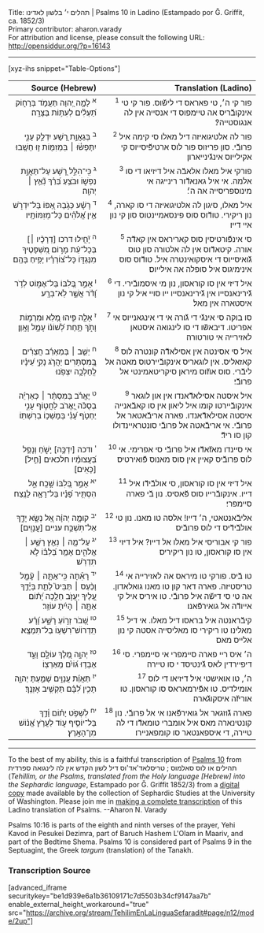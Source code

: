 <html>
<head></head>
<body>
Title: תהלים י׳ בלשון לאדינו | Psalms 10 in Ladino (Estampado por Ǧ. Griffit, ca. 1852/3)<br />
Primary contributor: aharon.varady<br />
For attribution and license, please consult the following URL: <a href="http://opensiddur.org/?p=16143">http://opensiddur.org/?p=16143</a>
<p />
<hr />

[xyz-ihs snippet="Table-Options"]<table style="margin-left: auto; margin-right: auto;" class="draggable">
<thead><tr><th id="x" style="text-align: right;">Source (Hebrew)</th><th style="text-align: right;">Translation (Ladino)</th></tr></thead>
<tbody>
<tr><td style="vertical-align:top;">
<div class="liturgy" lang="he" style="text-align: right;">
<sup>א</sup>&nbsp;לָמָ֣ה יְ֭הוָה 
תַּעֲמֹ֣ד בְּרָח֑וֹק 
תַּ֝עְלִ֗ים לְעִתּ֥וֹת בַּצָּרָֽה׃
</span></div></td>

<td style="vertical-align:top;">
<div class="ladino" lang="lad" style="text-align: right;">
<sup>1</sup>&nbsp;פור קי ה׳, 
טי פאראס די לישﬞוס. 
פור קי טי אינקובﬞריס אה טיימפוס די אנסייה אין לה אנגוסטייה?׃
</span></div></td></tr>


<tr><td style="vertical-align:top;">
<div class="liturgy" lang="he" style="text-align: right;">
<sup>ב</sup>&nbsp;בְּגַאֲוַ֣ת רָ֭שָׁע יִדְלַ֣ק עָנִ֑י 
יִתָּפְשׂ֓וּ ׀ בִּמְזִמּ֖וֹת ז֣וּ חָשָֽׁבוּ׃
</span></div></td>

<td style="vertical-align:top;">
<div class="ladino" lang="lad" style="text-align: right;">
<sup>2</sup>&nbsp;פור לה אלטיגואיזה דיל מאלו סי קימה איל פרובﬞי. 
סון פריזוס פור לוס ארטיפﬞיסייוס קי אקילייוס אינגﬞינייארון׃
</span></div></td></tr>


<tr><td style="vertical-align:top;">
<div class="liturgy" lang="he" style="text-align: right;">
<sup>ג</sup>&nbsp;כִּֽי־הִלֵּ֣ל רָ֭שָׁע עַל־תַּאֲוַ֣ת נַפְשׁ֑וֹ 
וּבֹצֵ֥עַ בֵּ֝רֵ֗ךְ נִ֘אֵ֥ץ ׀ יְהוָֽה׃
</span></div></td>

<td style="vertical-align:top;">
<div class="ladino" lang="lad" style="text-align: right;">
<sup>3</sup>&nbsp;פורקי איל מאלו אלאבﬞה איל דיזיאו די סו אלמה. 
אי איל גאנאדﬞור רינייגה אי מינוספריסייה אה ה׳׃
</span></div></td></tr>


<tr><td style="vertical-align:top;">
<div class="liturgy" lang="he" style="text-align: right;">
<sup>ד</sup>&nbsp;רָשָׁ֗ע כְּגֹ֣בַהּ אַ֭פּוֹ 
בַּל־יִדְרֹ֑שׁ 
אֵ֥ין אֱ֝לֹהִ֗ים כָּל־מְזִמּוֹתָֽיו׃
</span></div></td>

<td style="vertical-align:top;">
<div class="ladino" lang="lad" style="text-align: right;">
<sup>4</sup>&nbsp;איל מאלו, סיגון לה אלטיגואיזה די סו קארה, 
נון ריקירי. 
טודﬞוס סוס פינסאמיינטוס סון קי נון איי דייו׃
</span></div></td></tr>


<tr><td style="vertical-align:top;">
<div class="liturgy" lang="he" style="text-align: right;">
<sup>ה</sup>&nbsp;יָ֘חִ֤ילוּ דרכו [דְרָכָ֨יו ׀] 
בְּכָל־עֵ֗ת מָר֣וֹם מִ֭שְׁפָּטֶיךָ מִנֶּגְדּ֑וֹ 
כָּל־צ֝וֹרְרָ֗יו יָפִ֥יחַ בָּהֶֽם׃
</span></div></td>

<td style="vertical-align:top;">
<div class="ladino" lang="lad" style="text-align: right;">
<sup>5</sup>&nbsp;סי אינפﬞורטיסין סוס קאריראס אין קאדﬞה אורה. 
קיטאדﬞוס אין לה אלטורה סון טוס גﬞואיסייוס די איסקואינטרה איל. 
טודﬞוס סוס אינימיגוס איל סופלה אה אילייוס׃
</span></div></td></tr>


<tr><td style="vertical-align:top;">
<div class="liturgy" lang="he" style="text-align: right;">
<sup>ו</sup>&nbsp;אָמַ֣ר בְּ֭לִבּוֹ בַּל־אֶמּ֑וֹט 
לְדֹ֥ר וָ֝דֹ֗ר אֲשֶׁ֣ר לֹֽא־בְרָֽע׃
</span></div></td>

<td style="vertical-align:top;">
<div class="ladino" lang="lad" style="text-align: right;">
<sup>6</sup>&nbsp;איל דיזי אין סו קוראסון, נון מי איסמובﬞירי. 
די גﬞירינאנסייו אין גﬞירינאנסייו ייו סויי איל קי נון איסטארה אין מאל׃
</span></div></td></tr>


<tr><td style="vertical-align:top;">
<div class="liturgy" lang="he" style="text-align: right;">
<sup>ז</sup>&nbsp;אָלָ֤ה פִּ֣יהוּ מָ֭לֵא וּמִרְמ֣וֹת 
וָתֹ֑ךְ תַּ֥חַת לְ֝שׁוֹנ֗וֹ עָמָ֥ל וָאָֽוֶן׃
</span></div></td>

<td style="vertical-align:top;">
<div class="ladino" lang="lad" style="text-align: right;">
<sup>7</sup>&nbsp;סו בוקה סי אינגﬞי די גﬞורה אי די אינגאנייוס אי אפריטו. 
דיבאשﬞו די סו לינגואה איסטאן לאזירייה אי טורטורה׃
</span></div></td></tr>


<tr><td style="vertical-align:top;">
<div class="liturgy" lang="he" style="text-align: right;">
<sup>ח</sup>&nbsp;יֵשֵׁ֤ב ׀ בְּמַאְרַ֬ב חֲצֵרִ֗ים 
בַּֽ֭מִּסְתָּרִים יַהֲרֹ֣ג נָקִ֑י 
עֵ֝ינָ֗יו לְֽחֵלְכָ֥ה יִצְפֹּֽנוּ׃
</span></div></td>

<td style="vertical-align:top;">
<div class="ladino" lang="lad" style="text-align: right;">
<sup>8</sup>&nbsp;איל סי אסינטה אין אסילאדﬞה קונטרה לוס קאזאליס. 
אין לוגאריס אינקובﬞיירטוס מאטה אל ליבﬞרי. 
סוס אוזﬞוס מיראן סיקריטאמינטי אל פרובﬞי׃
</span></div></td></tr>


<tr><td style="vertical-align:top;">
<div class="liturgy" lang="he" style="text-align: right;">
<sup>ט</sup>&nbsp;יֶאֱרֹ֬ב בַּמִּסְתָּ֨ר ׀ כְּאַרְיֵ֬ה בְסֻכֹּ֗ה 
יֶ֭אֱרֹב לַחֲט֣וֹף עָנִ֑י 
יַחְטֹ֥ף עָ֝נִ֗י בְּמָשְׁכ֥וֹ בְרִשְׁתּֽוֹ׃
</span></div></td>

<td style="vertical-align:top;">
<div class="ladino" lang="lad" style="text-align: right;">
<sup>9</sup>&nbsp;איל איסטה אסילאדﬞאנדו אין און לוגאר אינקובﬞיירטו קומו איל ליאון אין סו קאבﬞאנייה איסטה אסילאדﬞאנדו. 
פארה אריבﬞאטאר אל פרובﬞי. 
אי אריבﬞאטה אל פרובﬞי סונטראיינדולו קון סו רידﬞ׃
</span></div></td></tr>


<tr><td style="vertical-align:top;">
<div class="liturgy" lang="he" style="text-align: right;">
<sup>י</sup>&nbsp;ודכה [יִדְכֶּ֥ה] יָשֹׁ֑חַ 
וְנָפַ֥ל בַּ֝עֲצוּמָ֗יו חלכאים [חֵ֣יל] [כָּאִֽים׃]
</span></div></td>

<td style="vertical-align:top;">
<div class="ladino" lang="lad" style="text-align: right;">
<sup>10</sup>&nbsp;אי סיינדו מאזﬞאדﬞו איל פרובﬞי סי אפרימי. 
אי לוס פרובﬞיס קאיין אין סוס מאנוס פﬞואירטיס׃
</span></div></td></tr>


<tr><td style="vertical-align:top;">
<div class="liturgy" lang="he" style="text-align: right;">
<sup>יא</sup>&nbsp;אָמַ֣ר בְּ֭לִבּוֹ 
שָׁ֣כַֽח אֵ֑ל 
הִסְתִּ֥יר פָּ֝נָ֗יו 
בַּל־רָאָ֥ה לָנֶֽצַח׃
</span></div></td>

<td style="vertical-align:top;">
<div class="ladino" lang="lad" style="text-align: right;">
<sup>11</sup>&nbsp;איל דיזי אין סו קוראסון, 
סי אולבﬞידﬞו איל דייו. 
אינקובﬞרייו סוס פﬞאסיס. 
נון בﬞי פארה סיימפרי׃
</span></div></td></tr>


<tr><td style="vertical-align:top;">
<div class="liturgy" lang="he" style="text-align: right;">
<sup>יב</sup>&nbsp;קוּמָ֤ה יְהוָ֗ה אֵ֭ל 
נְשָׂ֣א יָדֶ֑ךָ 
אַל־תִּשְׁכַּ֥ח עניים [עֲנָוִֽים׃]
</span></div></td>

<td style="vertical-align:top;">
<div class="ladino" lang="lad" style="text-align: right;">
<sup>12</sup>&nbsp;אליבﬞאנטאטי, ה׳ דייו! 
אלסה טו מאנו. 
נון טי אולבﬞידﬞיס די לוס פרובﬞיס׃
</span></div></td></tr>


<tr><td style="vertical-align:top;">
<div class="liturgy" lang="he" style="text-align: right;">
<sup>יג</sup>&nbsp;עַל־מֶ֤ה ׀ נִאֵ֖ץ רָשָׁ֥ע ׀ אֱלֹהִ֑ים 
אָמַ֥ר בְּ֝לִבּ֗וֹ 
לֹ֣א תִּדְרֹֽשׁ׃
</span></div></td>

<td style="vertical-align:top;">
<div class="ladino" lang="lad" style="text-align: right;">
<sup>13</sup>&nbsp;פור קי אבוריסי איל מאלו אל דייו? 
איל דיזי אין סו קוראסון, 
טו נון ריקיריס׃
</span></div></td></tr>


<tr><td style="vertical-align:top;">
<div class="liturgy" lang="he" style="text-align: right;">
<sup>יד</sup>&nbsp;רָאִ֡תָה 
כִּֽי־אַתָּ֤ה ׀ עָ֘מָ֤ל וָכַ֨עַס ׀ תַּבִּיט֮ 
לָתֵ֪ת בְּיָ֫דֶ֥ךָ עָ֭לֶיךָ 
יַעֲזֹ֣ב חֵלֶ֑כָה 
יָ֝ת֗וֹם אַתָּ֤ה ׀ הָיִ֬יתָ עוֹזֵֽר׃
</span></div></td>

<td style="vertical-align:top;">
<div class="ladino" lang="lad" style="text-align: right;">
<sup>14</sup>&nbsp;טו בﬞיס. 
פורקי טו מיראס אה לאזירייה אי טריסטיזה. 
פארה דאר קון טו מאנו גואלאדון. 
אה טי סי דישﬞה איל פרובﬞי. 
טו איריס איל קי אייודﬞה אל גואירפﬞאנו׃
</span></div></td></tr>


<tr><td style="vertical-align:top;">
<div class="liturgy" lang="he" style="text-align: right;">
<sup>טו</sup>&nbsp;שְׁ֭בֹר זְר֣וֹעַ רָשָׁ֑ע 
וָ֝רָ֗ע תִּֽדְרוֹשׁ־רִשְׁע֥וֹ בַל־תִּמְצָֽא׃
</span></div></td>

<td style="vertical-align:top;">
<div class="ladino" lang="lad" style="text-align: right;">
<sup>15</sup>&nbsp;קיבﬞראנטה איל בראסו דיל מאלו. 
אי דיל מאלינו טו ריקירי סו מאליסייה אסטה קי נון אלייס מאס׃
</span></div></td></tr>


<tr><td style="vertical-align:top;">
<div class="liturgy" lang="he" style="text-align: right;">
<sup>טז</sup>&nbsp;יְהוָ֣ה מֶ֭לֶךְ עוֹלָ֣ם וָעֶ֑ד 
אָבְד֥וּ ג֝וֹיִ֗ם מֵֽאַרְצֽוֹ׃
</span></div></td>

<td style="vertical-align:top;">
<div class="ladino" lang="lad" style="text-align: right;">
<sup>16</sup>&nbsp;ה׳ איס ריי פארה סיימפרי אי סיימפרי. 
סי דיפיירדין לאס גﬞינטיסד י סו טיירה׃
</span></div></td></tr>


<tr><td style="vertical-align:top;">
<div class="liturgy" lang="he" style="text-align: right;">
<sup>יז</sup>&nbsp;תַּאֲוַ֬ת עֲנָוִ֣ים שָׁמַ֣עְתָּ יְהוָ֑ה 
תָּכִ֥ין לִ֝בָּ֗ם 
תַּקְשִׁ֥יב אָזְנֶֽךָ׃
</span></div></td>

<td style="vertical-align:top;">
<div class="ladino" lang="lad" style="text-align: right;">
<sup>17</sup>&nbsp;ה׳, טו אואישטי איל דיזיאו די לוס אומילדיס. 
טו אפﬞירמאראס סו קוראסון. 
טו אוריזﬞה איסקוגﬞארה׃
</span></div></td></tr>


<tr><td style="vertical-align:top;">
<div class="liturgy" lang="he" style="text-align: right;">
<sup>יח</sup>&nbsp;לִשְׁפֹּ֥ט יָת֗וֹם וָ֫דָ֥ךְ 
בַּל־יוֹסִ֥יף ע֑וֹד 
לַעֲרֹ֥ץ אֱ֝נ֗וֹשׁ מִן־הָאָֽרֶץ׃
</span></div></td>

<td style="vertical-align:top;">
<div class="ladino" lang="lad" style="text-align: right;">
<sup>18</sup>&nbsp;פארה גﬞוזגאר אל גואירפﬞאנו אי אל פרובﬞי. 
נון קונטינארה מאס איל אומברי טומאדﬞו די לה טיירה, 
די איספאנטאר סו קומפאניירו׃
</span></div></td>
</tr>
</tbody></table>

<hr />

To the best of my ability, this is a faithful transcription of <a href="https://en.wikipedia.org/wiki/Psalm_10">Psalms 10</a> from תהילים או לוס סאלמוס ; טריסלאד'אד'וס דיל לשון הקדש אין לה לינגואה ספרדית (<em>Tehillim, or the Psalms, translated from the Holy language [Hebrew] into the Sephardic language</em>, Estampado por Ǧ. Griffit 1852/3) from a <a href="http://digitalcollections.lib.washington.edu/cdm/compoundobject/collection/p16786coll3/id/2453/rec/">digital copy</a> made available by the collection of Sephardic Studies at the University of Washington. Please join me in <a href="https://he.wikisource.org/wiki/%D7%9E%D7%A4%D7%AA%D7%97:Tehilim,_o_los_Salmos,_trezladados_del_leshon_ha-%E1%B8%B3odesh_en_la_lingua_Sefaradit.pdf">making a complete transcription</a> of this Ladino translation of Psalms. --Aharon N. Varady

Psalms 10:16 is parts of the eighth and ninth verses of the prayer, Yehi Kavod in Pesukei Dezimra, part of Baruch Hashem L'Olam in Maariv, and part of the Bedtime Shema. Psalms 10 is considered part of Psalms 9 in the Septuagint, the Greek <em>targum</em> (translation) of the Tanakh.

<h3>Transcription Source</h3>

[advanced_iframe securitykey="be1d939e6a1b36109171c7d5503b34cf9147aa7b" enable_external_height_workaround="true" src="https://archive.org/stream/TehilimEnLaLinguaSefaradit#page/n12/mode/2up"]

</body>
</html>